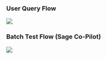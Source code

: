 ### User Query Flow 

[![](https://mermaid.ink/img/pako:eNqFkdFqwjAUhl_lkGt9gV4MtKk6cGzaDQatyFlzrME0KUm6IdZ3X1J1uN0sV4Hv-w9_ck6sMoJYwmqL7R5eeakhnEkxcQdYdeS8NBqkhkzXSrr9Bsbjhz5FpbbpM8_et5OXxx6mRU5awJw0WfQkIF8twRvg05iTmjaXsdOYhvS0porkJ0VuybVGOzpfjHSYH-OZtcb2wIulqWOBNbXGeqnrkNrcy0u0dRiFHiEn30NWcPOllUERK7w5sr_0vAnl7_RZwaVrFR7_2HzoOv-hEcETOYf17TnZoCyKOfkLnhGJD6wOVz77hy8GztmINWQblCLs4RRRyfyeGipZEq6CdtgpX7JSn4PatSJ8cSakN5YlO1SORgw7b_KjrljibUc3iUsMa22u1vkbwT-cwQ)](https://mermaid.live/edit#pako:eNqFkdFqwjAUhl_lkGt9gV4MtKk6cGzaDQatyFlzrME0KUm6IdZ3X1J1uN0sV4Hv-w9_ck6sMoJYwmqL7R5eeakhnEkxcQdYdeS8NBqkhkzXSrr9Bsbjhz5FpbbpM8_et5OXxx6mRU5awJw0WfQkIF8twRvg05iTmjaXsdOYhvS0porkJ0VuybVGOzpfjHSYH-OZtcb2wIulqWOBNbXGeqnrkNrcy0u0dRiFHiEn30NWcPOllUERK7w5sr_0vAnl7_RZwaVrFR7_2HzoOv-hEcETOYf17TnZoCyKOfkLnhGJD6wOVz77hy8GztmINWQblCLs4RRRyfyeGipZEq6CdtgpX7JSn4PatSJ8cSakN5YlO1SORgw7b_KjrljibUc3iUsMa22u1vkbwT-cwQ)

### Batch Test Flow (Sage Co-Pilot) 
[![](https://mermaid.ink/img/pako:eNpdkt1ugzAMhV_FynX7AlxMKj9tJzFtHdU0CXoRgdtGgoQZM3WCvvtCyLauXCH7Oz4-hkGUpkIRiBPJ9gz7uNBgn1WeGlkBnxE-euxYGd2B1HMFLy0SQ7ZLuwMslw8Q5hnansYL3zSBDcQhJPqkNB7muaHjo-EVS1SfOPUJu9ZOx-tMRBMxTvKEyNAIcR4ZIizZeSe_4731rSqWLCFDHiHJ32StKsnWwhcPMKOJ063zjA2hm7nzCV3APwNQGvYklVb6ZBf1CdbOKZJ1DdFznLzD6uVxhM3wJLk8wwY1knWt7mb5cBsndugIW7-CtSFsDfE_H4-qrvH0XN667cfUmHa6793Jx1AsRIPUSFXZbzpMmkLYjA0WIrCvFR5lX3MhCn21aN9OJ0oqZRcRwVHWHS6E7NlkX7oUAVOPP1CspP1FGk9dvwHdWLcV)](https://mermaid.live/edit#pako:eNpdkt1ugzAMhV_FynX7AlxMKj9tJzFtHdU0CXoRgdtGgoQZM3WCvvtCyLauXCH7Oz4-hkGUpkIRiBPJ9gz7uNBgn1WeGlkBnxE-euxYGd2B1HMFLy0SQ7ZLuwMslw8Q5hnansYL3zSBDcQhJPqkNB7muaHjo-EVS1SfOPUJu9ZOx-tMRBMxTvKEyNAIcR4ZIizZeSe_4731rSqWLCFDHiHJ32StKsnWwhcPMKOJ063zjA2hm7nzCV3APwNQGvYklVb6ZBf1CdbOKZJ1DdFznLzD6uVxhM3wJLk8wwY1knWt7mb5cBsndugIW7-CtSFsDfE_H4-qrvH0XN667cfUmHa6793Jx1AsRIPUSFXZbzpMmkLYjA0WIrCvFR5lX3MhCn21aN9OJ0oqZRcRwVHWHS6E7NlkX7oUAVOPP1CspP1FGk9dvwHdWLcV)
